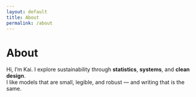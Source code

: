 ```yaml
---
layout: default
title: About
permalink: /about
---
```


# About

Hi, I’m Kai. I explore sustainability through **statistics**, **systems**, and **clean design**.  
I like models that are small, legible, and robust — and writing that is the same.
